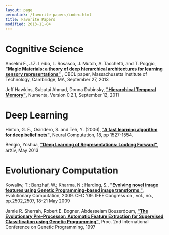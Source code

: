 ```yaml
---
layout: page
permalink: /favorite-papers/index.html
title: Favorite Papers
modified: 2013-11-04
---
```


Cognitive Science
=================
Anselmi F., J.Z. Leibo, L. Rosasco, J. Mutch, A. Tacchetti, and T. Poggio, 
[**"Magic Materials: a theory of deep hierarchical architectures for learning sensory representations"**](http://cbcl.mit.edu/cbcl/publications/ps/Magic_working_paper_Sept27_2013.pdf)
, CBCL paper, Massachusetts Institute of Technology, Cambridge, MA, September 27, 2013

Jeff Hawkins, Subutai Ahmad, Donna Dubinsky, 
[**"Hierarchical Temporal Memory"**](http://numenta.org/resources/HTM_CorticalLearningAlgorithms.pdf),
Numenta, Version 0.2.1, September 12, 2011

Deep Learning
=============
Hinton, G. E., Osindero, S. and Teh, Y. (2006), 
[**"A fast learning algorithm for deep belief nets"**](http://www.cs.toronto.edu/~hinton/absps/ncfast.pdf), 
Neural Computation, 18, pp 1527-1554.

Bengio, Yoshua, 
[**"Deep Learning of Representations: Looking Forward"**](http://arxiv.org/pdf/1305.0445v2.pdf), 
arXiv, May 2013

Evolutionary Computation
========================
Kowaliw, T.; Banzhaf, W.; Kharma, N.; Harding, S., 
[**"Evolving novel image features using Genetic Programming-based image transforms,"**](http://www.drkharma.com/downloads/downloads-5/files/2009-05-1.pdf), 
Evolutionary Computation, 2009. CEC '09. IEEE Congress on , vol., no., pp.2502,2507, 18-21 May 2009


Jamie R. Sherrah, Robert E. Bogner, Abdesselam Bouzerdoum, 
[**"The Evolutionary Pre-Processor: Automatic Feature Extraction for Supervised Classification using Genetic Programming"**](http://citeseerx.ist.psu.edu/viewdoc/download?doi=10.1.1.42.2537&rep=rep1&type=pdf),
Proc. 2nd International Conference on Genetic Programming, 1997
